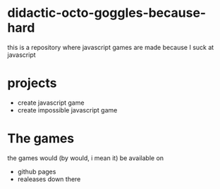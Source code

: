 # didactic-octo-goggles-because-hard
this is a repository where javascript games are made because I suck at javascript
# projects
- create javascript game
- create impossible javascript game

# The games 
the games would (by would, i mean it) be available on
- github pages
- realeases down there
